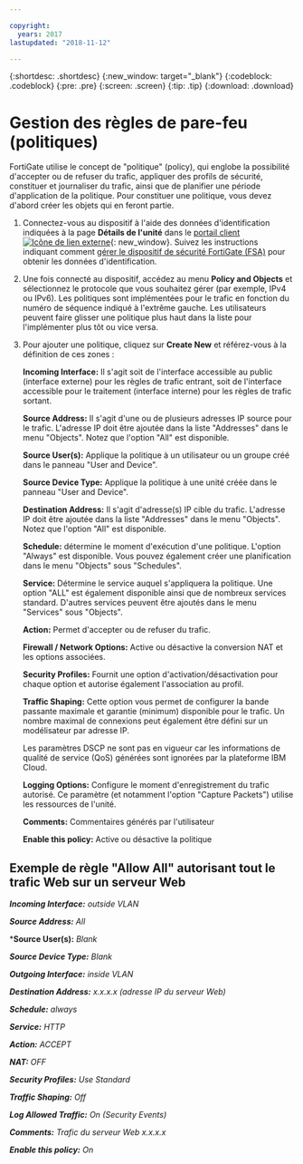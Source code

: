 ```yaml
---

copyright:
  years: 2017
lastupdated: "2018-11-12"

---
```


{:shortdesc: .shortdesc}
{:new_window: target="_blank"}
{:codeblock: .codeblock}
{:pre: .pre}
{:screen: .screen}
{:tip: .tip}
{:download: .download}

# Gestion des règles de pare-feu (politiques)

FortiGate utilise le concept de "politique" (policy), qui englobe la possibilité d'accepter ou de refuser du trafic, appliquer des profils de sécurité, constituer et journaliser du trafic, ainsi que de planifier une période d'application de la politique. Pour constituer une politique, vous devez d'abord créer les objets qui en feront partie. 

1. Connectez-vous au dispositif à l'aide des données d'identification indiquées à la page **Détails de l'unité** dans le [portail client ![Icône de lien externe](../../icons/launch-glyph.svg "Icône de lien externe")](https://control.softlayer.com/){: new_window}. Suivez les instructions indiquant comment [gérer le dispositif de sécurité FortiGate (FSA)](managing-fsa.html) pour obtenir les données d'identification.
2. Une fois connecté au dispositif, accédez au menu **Policy and Objects** et sélectionnez le protocole que vous souhaitez gérer (par exemple, IPv4 ou IPv6). Les politiques sont implémentées pour le trafic en fonction du numéro de séquence indiqué à l'extrême gauche. Les utilisateurs peuvent faire glisser une politique plus haut dans la liste pour l'implémenter plus tôt ou vice versa.
3. Pour ajouter une politique, cliquez sur **Create New** et référez-vous à la définition de ces zones :

    **Incoming Interface:** Il s'agit soit de l'interface accessible au public (interface externe) pour les règles de trafic entrant, soit de l'interface accessible pour le traitement (interface interne) pour les règles de trafic sortant.

    **Source Address:** Il s'agit d'une ou de plusieurs adresses IP source pour le trafic. L'adresse IP doit être ajoutée dans la liste "Addresses" dans le menu "Objects". Notez que l'option "All" est disponible.

    **Source User(s):** Applique la politique à un utilisateur ou un groupe créé dans le panneau "User and Device".

    **Source Device Type:** Applique la politique à une unité créée dans le panneau "User and Device".

    **Destination Address:** Il s'agit d'adresse(s) IP cible du trafic. L'adresse IP doit être ajoutée dans la liste "Addresses" dans le menu "Objects". Notez que l'option "All" est disponible.

    **Schedule:** détermine le moment d'exécution d'une politique. L'option "Always" est disponible. Vous pouvez également créer une planification dans le menu "Objects" sous "Schedules".

    **Service:** Détermine le service auquel s'appliquera la politique. Une option "ALL" est également disponible ainsi que de nombreux services standard. D'autres services peuvent être ajoutés dans le menu "Services" sous "Objects".

    **Action:** Permet d'accepter ou de refuser du trafic. 

    **Firewall / Network Options:** Active ou désactive la conversion NAT et les options associées.

    **Security Profiles:** Fournit une option d'activation/désactivation pour chaque option et autorise également l'association au profil.

    **Traffic Shaping:** Cette option vous permet de configurer la bande passante maximale et garantie (minimum) disponible pour le trafic. Un nombre maximal de connexions peut également être défini sur un modélisateur par adresse IP. 

    Les paramètres DSCP ne sont pas en vigueur car les informations de qualité de service (QoS) générées sont ignorées par la plateforme IBM Cloud.

    **Logging Options:** Configure le moment d'enregistrement du trafic autorisé. Ce paramètre (et notamment l'option "Capture Packets") utilise les ressources de l'unité.

    **Comments:** Commentaires générés par l'utilisateur

    **Enable this policy:** Active ou désactive la politique

## Exemple de règle "Allow All" autorisant tout le trafic Web sur un serveur Web

***Incoming Interface:*** *outside VLAN*

***Source Address:*** *All*

***Source User(s):** *Blank*

***Source Device Type:*** *Blank*

***Outgoing Interface:*** *inside VLAN*

***Destination Address:*** *x.x.x.x (adresse IP du serveur Web)*

***Schedule:*** *always*

***Service:*** *HTTP*

***Action:*** *ACCEPT*

***NAT:*** *OFF*

***Security Profiles:*** *Use Standard*

***Traffic Shaping:*** *Off*

***Log Allowed Traffic:*** *On (Security Events)*

***Comments:*** *Trafic du serveur Web x.x.x.x*

***Enable this policy:*** *On*
